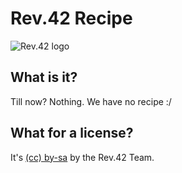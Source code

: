 Rev.42 Recipe
=============
![Rev.42 logo](http://ole.halde.0l3.de/rev42/versions/etikett_senkrecht_bash_rageguy_pathed.svg "ev.42 logo")

What is it?
-----------
Till now? Nothing. We have no recipe :/

What for a license?
-------------------
It's [(cc) by-sa](http://creativecommons.org/licenses/by-sa/3.0) by the Rev.42 Team.
